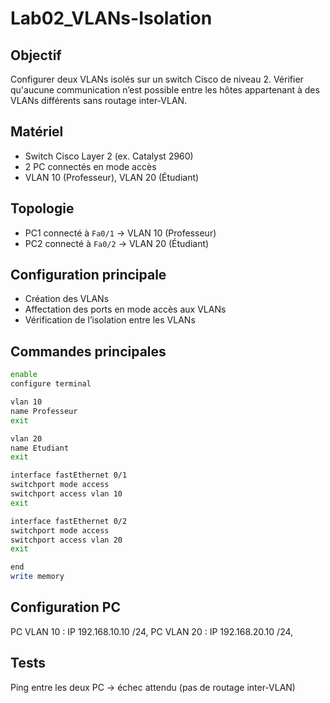 # Lab02_VLANs-Isolation

## Objectif  
Configurer deux VLANs isolés sur un switch Cisco de niveau 2. Vérifier qu'aucune communication n’est possible entre les hôtes appartenant à des VLANs différents sans routage inter-VLAN.

## Matériel  
- Switch Cisco Layer 2 (ex. Catalyst 2960)  
- 2 PC connectés en mode accès  
- VLAN 10 (Professeur), VLAN 20 (Étudiant)

## Topologie  
- PC1 connecté à `Fa0/1` → VLAN 10 (Professeur)  
- PC2 connecté à `Fa0/2` → VLAN 20 (Étudiant)

## Configuration principale  
- Création des VLANs  
- Affectation des ports en mode accès aux VLANs  
- Vérification de l’isolation entre les VLANs

## Commandes principales  
```bash
enable
configure terminal

vlan 10
name Professeur
exit

vlan 20
name Etudiant
exit

interface fastEthernet 0/1
switchport mode access
switchport access vlan 10
exit

interface fastEthernet 0/2
switchport mode access
switchport access vlan 20
exit

end
write memory
```
## Configuration PC ##
PC VLAN 10 : IP 192.168.10.10 /24, 
PC VLAN 20 : IP 192.168.20.10 /24,

## Tests ##
Ping entre les deux PC → échec attendu (pas de routage inter-VLAN)
